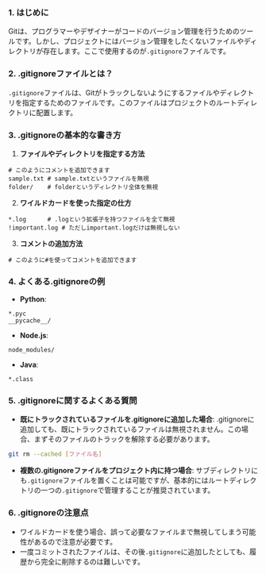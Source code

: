 ### 1. はじめに

Gitは、プログラマーやデザイナーがコードのバージョン管理を行うためのツールです。しかし、プロジェクトにはバージョン管理をしたくないファイルやディレクトリが存在します。ここで使用するのが`.gitignore`ファイルです。

### 2. .gitignoreファイルとは？

`.gitignore`ファイルは、Gitがトラックしないようにするファイルやディレクトリを指定するためのファイルです。このファイルはプロジェクトのルートディレクトリに配置します。

### 3. .gitignoreの基本的な書き方

1. **ファイルやディレクトリを指定する方法**
```git
# このようにコメントを追加できます
sample.txt # sample.txtというファイルを無視
folder/    # folderというディレクトリ全体を無視
```

2. **ワイルドカードを使った指定の仕方**
```git
*.log      # .logという拡張子を持つファイルを全て無視
!important.log # ただしimportant.logだけは無視しない
```

3. **コメントの追加方法**
```git
# このように#を使ってコメントを追加できます
```

### 4. よくある.gitignoreの例

- **Python**:
```git
*.pyc
__pycache__/
```

- **Node.js**:
```git
node_modules/
```

- **Java**:
```git
*.class
```

### 5. .gitignoreに関するよくある質問

- **既にトラックされているファイルを.gitignoreに追加した場合**:
  .gitignoreに追加しても、既にトラックされているファイルは無視されません。この場合、まずそのファイルのトラックを解除する必要があります。
```bash
git rm --cached [ファイル名]
```

- **複数の.gitignoreファイルをプロジェクト内に持つ場合**:
  サブディレクトリにも`.gitignore`ファイルを置くことは可能ですが、基本的にはルートディレクトリの一つの`.gitignore`で管理することが推奨されています。

### 6. .gitignoreの注意点

- ワイルドカードを使う場合、誤って必要なファイルまで無視してしまう可能性があるので注意が必要です。
- 一度コミットされたファイルは、その後`.gitignore`に追加したとしても、履歴から完全に削除するのは難しいです。
